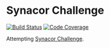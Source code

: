 # Synacor Challenge

[![Build Status](https://travis-ci.org/boarder2/synacor-challenge.svg?branch=master)](https://travis-ci.org/boarder2/synacor-challenge) [![Code Coverage](https://codecov.io/github/boarder2/synacor-challenge/coverage.svg?branch=master)](https://codecov.io/github/boarder2/synacor-challenge?branch=master)

Attempting [Synacor Challenge](https://challenge.synacor.com/).